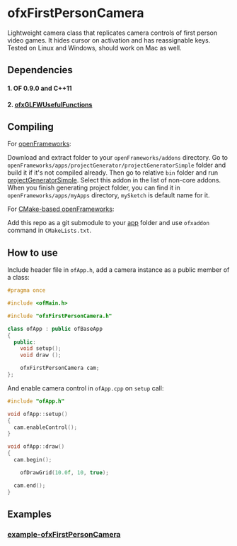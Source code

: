 ofxFirstPersonCamera
====================


Lightweight camera class that replicates camera controls of first person video games. It hides cursor on activation and has reassignable keys. Tested on Linux and Windows, should work on Mac as well.


Dependencies
------------

#### 1. OF 0.9.0 and C++11
#### 2. [ofxGLFWUsefulFunctions](https://github.com/procedural/ofxGLFWUsefulFunctions)

Compiling
---------

For [openFrameworks][1]:

Download and extract folder to your `openFrameworks/addons` directory. Go to `openFrameworks/apps/projectGenerator/projectGeneratorSimple` folder and build it if it's not compiled already. Then go to relative `bin` folder and run [projectGeneratorSimple][2]. Select this addon in the list of non-core addons. When you finish generating project folder, you can find it in `openFrameworks/apps/myApps` directory, `mySketch` is default name for it.

For [CMake-based openFrameworks][3]:

Add this repo as a git submodule to your [app][4] folder and use `ofxaddon` command in `CMakeLists.txt`.


How to use
----------

Include header file in `ofApp.h`, add a camera instance as a public member of a class:

```cpp
#pragma once

#include <ofMain.h>

#include "ofxFirstPersonCamera.h"

class ofApp : public ofBaseApp
{
  public:
    void setup();
    void draw ();

    ofxFirstPersonCamera cam;
};
```

And enable camera control in `ofApp.cpp` on `setup` call:

```cpp
#include "ofApp.h"

void ofApp::setup()
{
  cam.enableControl();
}

void ofApp::draw()
{
  cam.begin();

    ofDrawGrid(10.0f, 10, true);

  cam.end();
}
```


Examples
--------

### [example-ofxFirstPersonCamera](https://github.com/procedural/example-ofxFirstPersonCamera)


  [1]: https://github.com/openframeworks/openFrameworks
  [2]: https://github.com/ofZach/projectGeneratorSimple
  [3]: https://github.com/procedural/of
  [4]: https://github.com/procedural/ofApp

